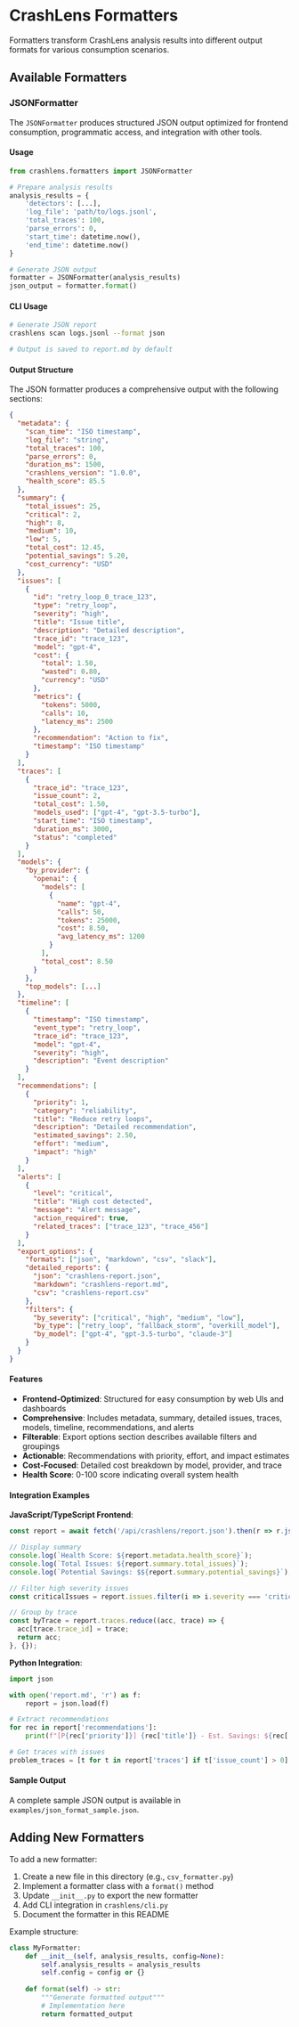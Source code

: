 # CrashLens Formatters

Formatters transform CrashLens analysis results into different output formats for various consumption scenarios.

## Available Formatters

### JSONFormatter

The `JSONFormatter` produces structured JSON output optimized for frontend consumption, programmatic access, and integration with other tools.

#### Usage

```python
from crashlens.formatters import JSONFormatter

# Prepare analysis results
analysis_results = {
    'detectors': [...],
    'log_file': 'path/to/logs.jsonl',
    'total_traces': 100,
    'parse_errors': 0,
    'start_time': datetime.now(),
    'end_time': datetime.now()
}

# Generate JSON output
formatter = JSONFormatter(analysis_results)
json_output = formatter.format()
```

#### CLI Usage

```bash
# Generate JSON report
crashlens scan logs.jsonl --format json

# Output is saved to report.md by default
```

#### Output Structure

The JSON formatter produces a comprehensive output with the following sections:

```json
{
  "metadata": {
    "scan_time": "ISO timestamp",
    "log_file": "string",
    "total_traces": 100,
    "parse_errors": 0,
    "duration_ms": 1500,
    "crashlens_version": "1.0.0",
    "health_score": 85.5
  },
  "summary": {
    "total_issues": 25,
    "critical": 2,
    "high": 8,
    "medium": 10,
    "low": 5,
    "total_cost": 12.45,
    "potential_savings": 5.20,
    "cost_currency": "USD"
  },
  "issues": [
    {
      "id": "retry_loop_0_trace_123",
      "type": "retry_loop",
      "severity": "high",
      "title": "Issue title",
      "description": "Detailed description",
      "trace_id": "trace_123",
      "model": "gpt-4",
      "cost": {
        "total": 1.50,
        "wasted": 0.80,
        "currency": "USD"
      },
      "metrics": {
        "tokens": 5000,
        "calls": 10,
        "latency_ms": 2500
      },
      "recommendation": "Action to fix",
      "timestamp": "ISO timestamp"
    }
  ],
  "traces": [
    {
      "trace_id": "trace_123",
      "issue_count": 2,
      "total_cost": 1.50,
      "models_used": ["gpt-4", "gpt-3.5-turbo"],
      "start_time": "ISO timestamp",
      "duration_ms": 3000,
      "status": "completed"
    }
  ],
  "models": {
    "by_provider": {
      "openai": {
        "models": [
          {
            "name": "gpt-4",
            "calls": 50,
            "tokens": 25000,
            "cost": 8.50,
            "avg_latency_ms": 1200
          }
        ],
        "total_cost": 8.50
      }
    },
    "top_models": [...]
  },
  "timeline": [
    {
      "timestamp": "ISO timestamp",
      "event_type": "retry_loop",
      "trace_id": "trace_123",
      "model": "gpt-4",
      "severity": "high",
      "description": "Event description"
    }
  ],
  "recommendations": [
    {
      "priority": 1,
      "category": "reliability",
      "title": "Reduce retry loops",
      "description": "Detailed recommendation",
      "estimated_savings": 2.50,
      "effort": "medium",
      "impact": "high"
    }
  ],
  "alerts": [
    {
      "level": "critical",
      "title": "High cost detected",
      "message": "Alert message",
      "action_required": true,
      "related_traces": ["trace_123", "trace_456"]
    }
  ],
  "export_options": {
    "formats": ["json", "markdown", "csv", "slack"],
    "detailed_reports": {
      "json": "crashlens-report.json",
      "markdown": "crashlens-report.md",
      "csv": "crashlens-report.csv"
    },
    "filters": {
      "by_severity": ["critical", "high", "medium", "low"],
      "by_type": ["retry_loop", "fallback_storm", "overkill_model"],
      "by_model": ["gpt-4", "gpt-3.5-turbo", "claude-3"]
    }
  }
}
```

#### Features

- **Frontend-Optimized**: Structured for easy consumption by web UIs and dashboards
- **Comprehensive**: Includes metadata, summary, detailed issues, traces, models, timeline, recommendations, and alerts
- **Filterable**: Export options section describes available filters and groupings
- **Actionable**: Recommendations with priority, effort, and impact estimates
- **Cost-Focused**: Detailed cost breakdown by model, provider, and trace
- **Health Score**: 0-100 score indicating overall system health

#### Integration Examples

**JavaScript/TypeScript Frontend**:
```typescript
const report = await fetch('/api/crashlens/report.json').then(r => r.json());

// Display summary
console.log(`Health Score: ${report.metadata.health_score}`);
console.log(`Total Issues: ${report.summary.total_issues}`);
console.log(`Potential Savings: $${report.summary.potential_savings}`);

// Filter high severity issues
const criticalIssues = report.issues.filter(i => i.severity === 'critical');

// Group by trace
const byTrace = report.traces.reduce((acc, trace) => {
  acc[trace.trace_id] = trace;
  return acc;
}, {});
```

**Python Integration**:
```python
import json

with open('report.md', 'r') as f:
    report = json.load(f)

# Extract recommendations
for rec in report['recommendations']:
    print(f"[P{rec['priority']}] {rec['title']} - Est. Savings: ${rec['estimated_savings']}")

# Get traces with issues
problem_traces = [t for t in report['traces'] if t['issue_count'] > 0]
```

#### Sample Output

A complete sample JSON output is available in `examples/json_format_sample.json`.

## Adding New Formatters

To add a new formatter:

1. Create a new file in this directory (e.g., `csv_formatter.py`)
2. Implement a formatter class with a `format()` method
3. Update `__init__.py` to export the new formatter
4. Add CLI integration in `crashlens/cli.py`
5. Document the formatter in this README

Example structure:
```python
class MyFormatter:
    def __init__(self, analysis_results, config=None):
        self.analysis_results = analysis_results
        self.config = config or {}
    
    def format(self) -> str:
        """Generate formatted output"""
        # Implementation here
        return formatted_output
```
